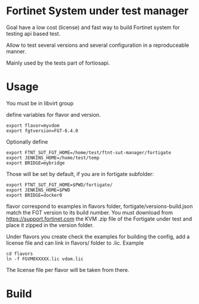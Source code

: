 # Fortinet System under test manager 

Goal have a low cost (license) and fast way to build Fortinet system for testing api based test.

Allow to test several versions and several configuration in a reproduceable manner.

Mainly used by the tests part of fortiosapi.

# Usage
You must be in libvirt group

define variables for flavor and version.
```
export flavor=myvdom
export fgtversion=FGT-6.4.0
```

Optionally define 
```
export FTNT_SUT_FGT_HOME=/home/test/ftnt-sut-manager/fortigate
export JENKINS_HOME=/home/test/temp
export BRIDGE=mybridge
```

Those will be set by default, if you are in fortigate subfolder:
```
export FTNT_SUT_FGT_HOME=$PWD/fortigate/
export JENKINS_HOME=$PWD
export BRIDGE=docker0
```

flavor correspond to examples in flavors folder, fortigate/versions-build.json match the FGT version to its build number.
You must download from https://support.fortinet.com
the KVM .zip file of the Fortigate under test and place it zipped in the version folder.

Under flavors you create check the examples for building the config, add a license file and can link in 
flavors/ folder to <flavor>.lic.
Example
```
cd flavors
ln -f FGVM0XXXXX.lic vdom.lic
```
The license file per flavor will be taken from there.

# Build



